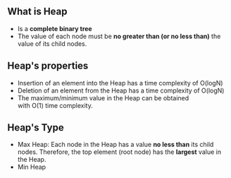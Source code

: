 ## What is Heap
*  Is a **complete binary tree**
* The value of each node must be **no greater than (or no less than)** the value of its child nodes.

## Heap's properties
 * Insertion of an element into the Heap has a time complexity of O(logN)
 * Deletion of an element from the Heap has a time complexity of O(logN)
 * The maximum/minimum value in the Heap can be obtained with O(1) time complexity.

## Heap's Type
 * Max Heap: Each node in the Heap has a value **no less than** its child nodes. Therefore, the top element (root node) has the **largest** value in the Heap.
 * Min Heap